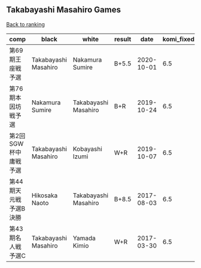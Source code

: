 ## Takabayashi Masahiro Games

[Back to ranking](../../index.md)




| **comp** | **black** | **white** | **result** | **date** | **komi_fixed** | **kifu** | 
| --- | --- | --- | --- | --- | --- | --- |
| 第69期王座戦予選 | Takabayashi Masahiro | Nakamura Sumire | B+5.5 | 2020-10-01 | 6.5 | [Kifu](https://kifudepot.net/kifucontents.php?id=kYz8LeeAVLvb83rrpEpMDg%3D%3D) | 
| 第76期本因坊戦予選 | Nakamura Sumire | Takabayashi Masahiro | B+R | 2019-10-24 | 6.5 | [Kifu](https://kifudepot.net/kifucontents.php?id=%2B6OMJvT8b9fPy1GkJW5Gjw%3D%3D) | 
| 第2回SGW杯中庸戦予選 | Takabayashi Masahiro | Kobayashi Izumi | W+R | 2019-10-07 | 6.5 | [Kifu](https://kifudepot.net/kifucontents.php?id=g2oL8SLxMv%2FL19UhrlL1%2Bg%3D%3D) | 
| 第44期天元戦　予選B決勝 | Hikosaka Naoto | Takabayashi Masahiro | B+8.5 | 2017-08-03 | 6.5 | [Kifu](https://kifudepot.net/kifucontents.php?id=Crhu0LytgqbXzBS623Ikjg%3D%3D) | 
| 第43期名人戦　予選C | Takabayashi Masahiro | Yamada Kimio | W+R | 2017-03-30 | 6.5 | [Kifu](https://kifudepot.net/kifucontents.php?id=A5MTr1HHPKxMIlqp2YGNsA%3D%3D) |




